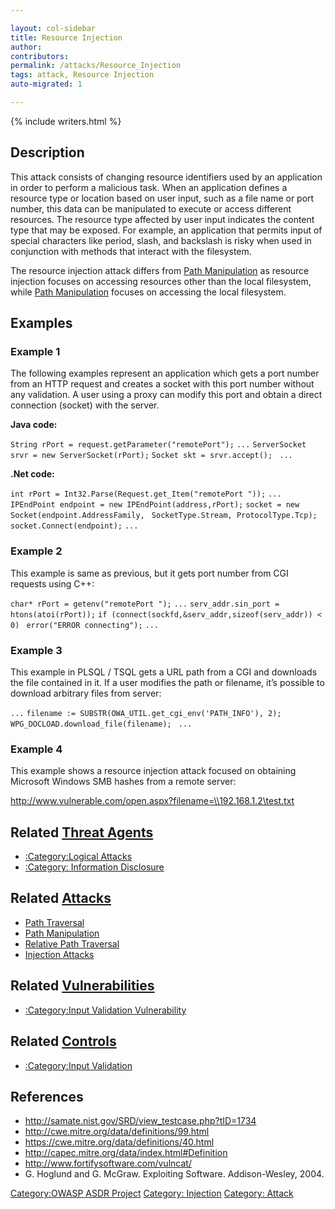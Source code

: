 ```yaml
---

layout: col-sidebar
title: Resource Injection
author: 
contributors: 
permalink: /attacks/Resource_Injection
tags: attack, Resource Injection
auto-migrated: 1

---
```


{% include writers.html %}

## Description

This attack consists of changing resource identifiers used by an
application in order to perform a malicious task. When an application
defines a resource type or location based on user input, such as a file
name or port number, this data can be manipulated to execute or access
different resources.
The resource type affected by user input indicates the content type that
may be exposed. For example, an application that permits input of
special characters like period, slash, and backslash is risky when used
in conjunction with methods that interact with the filesystem.

The resource injection attack differs from [Path
Manipulation](Path_Manipulation "wikilink") as resource injection
focuses on accessing resources other than the local filesystem, while
[Path Manipulation](Path_Manipulation "wikilink") focuses on accessing
the local filesystem.

## Examples

### Example 1

The following examples represent an application which gets a port number
from an HTTP request and creates a socket with this port number without
any validation. A user using a proxy can modify this port and obtain a
direct connection (socket) with the server.

**Java code:**

`String rPort = request.getParameter("remotePort");`
`...`
`ServerSocket srvr = new ServerSocket(rPort);`
`Socket skt = srvr.accept(); `
`...`


**.Net code:**

`int rPort = Int32.Parse(Request.get_Item("remotePort "));`
`...`
`IPEndPoint endpoint = new IPEndPoint(address,rPort);`
`socket = new Socket(endpoint.AddressFamily, `
`SocketType.Stream, ProtocolType.Tcp);`
`socket.Connect(endpoint);`
`...`

### Example 2

This example is same as previous, but it gets port number from CGI
requests using C++:

`char* rPort = getenv("remotePort ");`
`...`
`serv_addr.sin_port = htons(atoi(rPort));`
`if (connect(sockfd,&serv_addr,sizeof(serv_addr)) < 0) `
`error("ERROR connecting");`
`...`

### Example 3

This example in PLSQL / TSQL gets a URL path from a CGI and downloads
the file contained in it. If a user modifies the path or filename, it’s
possible to download arbitrary files from server:

`...`
`filename := SUBSTR(OWA_UTIL.get_cgi_env('PATH_INFO'), 2);`
`WPG_DOCLOAD.download_file(filename); `
`...`

### Example 4

This example shows a resource injection attack focused on obtaining
Microsoft Windows SMB hashes from a remote server:

<http://www.vulnerable.com/open.aspx?filename=\\192.168.1.2\test.txt>

## Related [Threat Agents](Threat_Agents "wikilink")

  - [:Category:Logical Attacks](:Category:Logical_Attacks "wikilink")
  - [:Category: Information
    Disclosure](:Category:_Information_Disclosure "wikilink")

## Related [Attacks](https://owasp.org/www-community/attacks/)

  - [Path Traversal](Path_Traversal "wikilink")
  - [Path Manipulation](Path_Manipulation "wikilink")
  - [Relative Path Traversal](Relative_Path_Traversal "wikilink")
  - [Injection Attacks](:Category:Injection_Attack "wikilink")

## Related [Vulnerabilities](https://owasp.org/www-community/vulnerabilities/)

  - [:Category:Input Validation
    Vulnerability](:Category:Input_Validation_Vulnerability "wikilink")

## Related [Controls](https://owasp.org/www-community/controls/)

  - [:Category:Input Validation](:Category:Input_Validation "wikilink")

## References

  - <http://samate.nist.gov/SRD/view_testcase.php?tID=1734>
  - <http://cwe.mitre.org/data/definitions/99.html>
  - <https://cwe.mitre.org/data/definitions/40.html>
  - <http://capec.mitre.org/data/index.html#Definition>
  - <http://www.fortifysoftware.com/vulncat/>
  - G. Hoglund and G. McGraw. Exploiting Software. Addison-Wesley, 2004.

[Category:OWASP ASDR Project](Category:OWASP_ASDR_Project "wikilink")
[Category: Injection](Category:_Injection "wikilink") [Category:
Attack](Category:_Attack "wikilink")